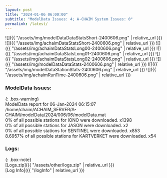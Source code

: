 ```yaml
---
layout: post
title: "2024-01-06 06:00:00"
subtitle: "ModelData Issues: 4; A-CHAIM System Issues: 0"
permalink: /latest/
---
```


![]({{ "/assets/img/modelDataDataStatsShort-2400606.png" | relative_url }})
![]({{ "/assets/img/achaimDataStatsShort-2400606.png" | relative_url }})
![]({{ "/assets/img/achaimDataStatsLong00-2400606.png" | relative_url }})
![]({{ "/assets/img/achaimDataStatsLong01-2400606.png" | relative_url }})
![]({{ "/assets/img/achaimDataStatsLong02-2400606.png" | relative_url }})
![]({{ "/assets/img/modelDataDataStats-2400606.png" | relative_url }})
![]({{ "/assets/img/modelDataStationStats-2400606.png" | relative_url }})
![]({{ "/assets/img/achaimRunTime-2400606.png" | relative_url }})


### ModelData Issues:  
  
{: .box-warning}  
 ModelData report for 06-Jan-2024 06:15:07   
 /home/chaim/ACHAIM_SERVER/A-CHAIM/modelData/2024/006/06/modelData.mat   
 0% of all possible stations for IONO were downloaded. x1398   
 0% of all possible stations for JASON were downloaded. x2   
 0% of all possible stations for SENTINEL were downloaded. x853   
 8.6957% of all possible stations for KARTVERKET were downloaded. x54   
  


### Logs:  
  
{: .box-note}  
[Logs.zip]({{ "/assets/other/logs.zip" | relative_url }})  
[Log Info]({{ "/logInfo" | relative_url }})  
